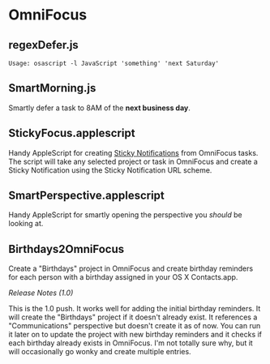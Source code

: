 OmniFocus
===========

## regexDefer.js

`Usage: osascript -l JavaScript 'something' 'next Saturday'`

## SmartMorning.js

Smartly defer a task to 8AM of the **next business day**.

## StickyFocus.applescript
Handy AppleScript for creating [Sticky Notifications](http://instinctivecode.com/sticky-notifications/) from OmniFocus tasks. The script will take any selected project or task in OmniFocus and create a Sticky Notification using the Sticky Notification URL scheme.

## SmartPerspective.applescript

Handy AppleScript for smartly opening the perspective you *should* be looking at.

## Birthdays2OmniFocus

Create a "Birthdays" project in OmniFocus and create birthday reminders for each person with a birthday assigned in your OS X Contacts.app.

*Release Notes (1.0)*

This is the 1.0 push. It works well for adding the initial birthday reminders. It will create the "Birthdays" project if it doesn't already exist. It references a "Communications" perspective but doesn't create it as of now. You can run it later on to update the project with new birthday reminders and it checks if each birthday already exists in OmniFocus. I'm not totally sure why, but it will occasionally go wonky and create multiple entries.
